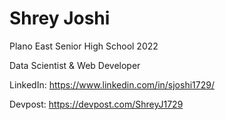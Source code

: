 # Shrey Joshi

Plano East Senior High School 2022

Data Scientist & Web Developer

LinkedIn: https://www.linkedin.com/in/sjoshi1729/

Devpost: https://devpost.com/ShreyJ1729

<!--- Website: https://shreyj1729.github.io/ --->
